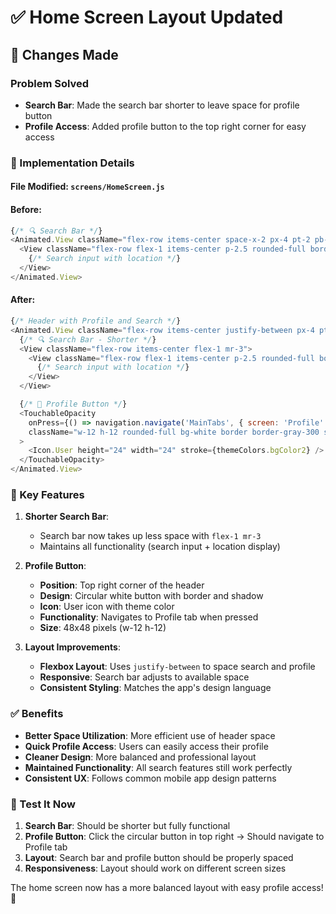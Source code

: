 # ✅ Home Screen Layout Updated

## 🎨 Changes Made

### **Problem Solved**
- **Search Bar**: Made the search bar shorter to leave space for profile button
- **Profile Access**: Added profile button to the top right corner for easy access

### **🔧 Implementation Details**

#### **File Modified**: `screens/HomeScreen.js`

#### **Before**:
```javascript
{/* 🔍 Search Bar */}
<Animated.View className="flex-row items-center space-x-2 px-4 pt-2 pb-3">
  <View className="flex-row flex-1 items-center p-2.5 rounded-full border border-gray-300 bg-white shadow-sm">
    {/* Search input with location */}
  </View>
</Animated.View>
```

#### **After**:
```javascript
{/* Header with Profile and Search */}
<Animated.View className="flex-row items-center justify-between px-4 pt-2 pb-3">
  {/* 🔍 Search Bar - Shorter */}
  <View className="flex-row items-center flex-1 mr-3">
    <View className="flex-row flex-1 items-center p-2.5 rounded-full border border-gray-300 bg-white shadow-sm">
      {/* Search input with location */}
    </View>
  </View>

  {/* 👤 Profile Button */}
  <TouchableOpacity
    onPress={() => navigation.navigate('MainTabs', { screen: 'Profile' })}
    className="w-12 h-12 rounded-full bg-white border border-gray-300 shadow-sm items-center justify-center"
  >
    <Icon.User height="24" width="24" stroke={themeColors.bgColor2} />
  </TouchableOpacity>
</Animated.View>
```

### **🎯 Key Features**

1. **Shorter Search Bar**: 
   - Search bar now takes up less space with `flex-1 mr-3`
   - Maintains all functionality (search input + location display)

2. **Profile Button**:
   - **Position**: Top right corner of the header
   - **Design**: Circular white button with border and shadow
   - **Icon**: User icon with theme color
   - **Functionality**: Navigates to Profile tab when pressed
   - **Size**: 48x48 pixels (w-12 h-12)

3. **Layout Improvements**:
   - **Flexbox Layout**: Uses `justify-between` to space search and profile
   - **Responsive**: Search bar adjusts to available space
   - **Consistent Styling**: Matches the app's design language

### **✅ Benefits**

- **Better Space Utilization**: More efficient use of header space
- **Quick Profile Access**: Users can easily access their profile
- **Cleaner Design**: More balanced and professional layout
- **Maintained Functionality**: All search features still work perfectly
- **Consistent UX**: Follows common mobile app design patterns

### **🧪 Test It Now**

1. **Search Bar**: Should be shorter but fully functional
2. **Profile Button**: Click the circular button in top right → Should navigate to Profile tab
3. **Layout**: Search bar and profile button should be properly spaced
4. **Responsiveness**: Layout should work on different screen sizes

The home screen now has a more balanced layout with easy profile access! 🚀

